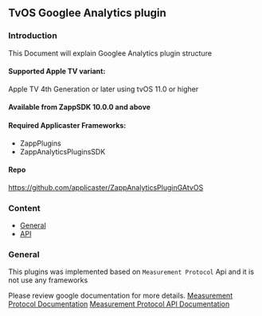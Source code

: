 ## TvOS Googlee Analytics plugin

### Introduction
This Document will explain Googlee Analytics plugin structure

#### Supported Apple TV variant:
Apple TV 4th Generation or later using tvOS 11.0 or higher

#### Available from ZappSDK 10.0.0 and above

#### Required Applicaster Frameworks:
* ZappPlugins
* ZappAnalyticsPluginsSDK

#### Repo

https://github.com/applicaster/ZappAnalyticsPluginGAtvOS

### Content
* <a href="#general">General</a>
* <a href="#api">API</a>

<a name="general" />

### General

This plugins was implemented based on `Measurement Protocol` Api and it is not use any frameworks

Please review google documentation for more details.
[Measurement Protocol Documentation](https://developers.google.com/analytics/devguides/collection/protocol/v1/devguide)
[Measurement Protocol API Documentation](https://developers.google.com/analytics/devguides/collection/protocol/v1/parameters)

